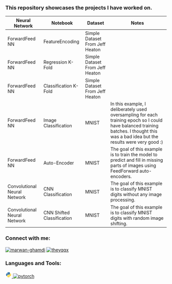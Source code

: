 
<h3 align="left">This repository showcases the projects I have worked on.</h3>

| **Neural Network**              | **Notebook**               | **Dataset**                       |          Notes      |
|---------------------------------|----------------------------|-----------------------------------|---------------------|
|    ForwardFeed NN               | FeatureEncoding            | Simple Dataset From Jeff Heaton   |                     |
|    ForwardFeed NN               | Regression K-Fold          | Simple Dataset From Jeff Heaton   |                     |
|    ForwardFeed NN               | Classification K-Fold      | Simple Dataset From Jeff Heaton   |                     |
|    ForwardFeed NN               | Image Classification       | MNIST                             | In this example, I deliberately used oversampling for each training epoch so I could have balanced training batches. I thought this was a bad idea but the results were very good :)|
|    ForwardFeed NN               | Auto-Encoder               | MNIST                             | The goal of this example is to train the model to predict and fill in missing parts of images using FeedForward auto-encoders.|
|    Convolutional Neural Network | CNN Classification         | MNIST                             | The goal of this example is to classify MNIST digits without any image processing. |
|    Convolutional Neural Network | CNN Shifted Classification | MNIST                             | The goal of this example is to classify MNIST digits with random image shifting. |








<h3 align="left">Connect with me:</h3>
<p align="left">
<a href="https://linkedin.com/in/marwan-ghamdi" target="blank"><img align="center" src="https://raw.githubusercontent.com/rahuldkjain/github-profile-readme-generator/master/src/images/icons/Social/linked-in-alt.svg" alt="marwan-ghamdi" height="20" width="20" /></a>
<a href="https://kaggle.com/theyqqx" target="blank"><img align="center" src="https://raw.githubusercontent.com/rahuldkjain/github-profile-readme-generator/master/src/images/icons/Social/kaggle.svg" alt="theyqqx" height="20" width="20" /></a>
</p>

<h3 align="left">Languages and Tools:</h3>
<p align="left"> <a href="https://www.python.org" target="_blank" rel="noreferrer"> <img src="https://raw.githubusercontent.com/devicons/devicon/master/icons/python/python-original.svg" alt="python" height="20" width="20"/> </a> <a href="https://pytorch.org/" target="_blank" rel="noreferrer"> <img src="https://www.vectorlogo.zone/logos/pytorch/pytorch-icon.svg" alt="pytorch" height="20" width="20"/> </a> </p>

